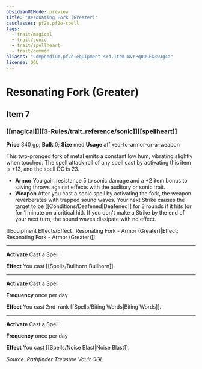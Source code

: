 ```yaml
---
obsidianUIMode: preview
title: "Resonating Fork (Greater)"
cssclasses: pf2e,pf2e-spell
tags:
  - trait/magical
  - trait/sonic
  - trait/spellheart
  - trait/common
aliases: "Compendium.pf2e.equipment-srd.Item.WvrPq0UGEX3wJg4a"
license: OGL
---
```

# Resonating Fork (Greater)
## Item 7
### [[magical]][[3-Rules/trait_reference/sonic]][[spellheart]]


**Price** 340 gp; 
**Bulk** 0; **Size** med
**Usage** affixed-to-armor-or-a-weapon

This two-pronged fork of metal emits a constant low hum, vibrating slightly when touched. The spell attack roll of any spell cast by activating this item is +13, and the spell DC is 23.

*   **Armor** You gain resistance 5 to sonic damage and a +2 item bonus to saving throws against effects with the auditory or sonic trait.
*   **Weapon** After you cast a sonic spell by activating the fork, the weapon reverberates with trapped sound waves. Your next Strike causes the target to be [[Conditions/Deafened|Deafened]] for 3 rounds if it hits (or for 1 minute on a critical hit). If you don't make a Strike by the end of your next turn, the sound waves dissipate with no effect.

[[Equipment Effects/Effect_ Resonating Fork - Armor (Greater)|Effect: Resonating Fork - Armor (Greater)]]

* * *

**Activate** Cast a Spell

**Effect** You cast [[Spells/Bullhorn|Bullhorn]].

* * *

**Activate** Cast a Spell

**Frequency** once per day

**Effect** You cast 2nd-rank [[Spells/Biting Words|Biting Words]].

* * *

**Activate** Cast a Spell

**Frequency** once per day

**Effect** You cast [[Spells/Noise Blast|Noise Blast]].

*Source: Pathfinder Treasure Vault*
*OGL*